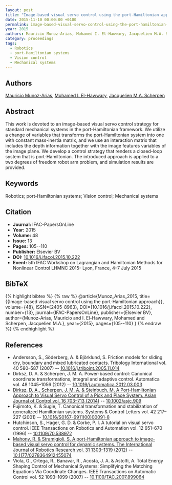 ```yaml
---
layout: post
title: "Image-based visual servo control using the port-Hamiltonian approach"
date: 2015-11-10 00:00:00 +0100
permalink: image-based-visual-servo-control-using-the-port-hamiltonian-approach
year: 2015
authors: Mauricio Munoz-Arias, Mohamed I. El-Hawwary, Jacquelien M.A. Scherpen
category: proceedings
tags:
  - Robotics
  - port-Hamiltonian systems
  - Vision control
  - Mechanical systems
---
```

 
## Authors
[Mauricio Munoz-Arias](authors/mauricio-munoz-arias), [Mohamed I. El-Hawwary](authors/mohamed-i-el-hawwary), [Jacquelien M.A. Scherpen](authors/jacquelien-m-a-scherpen)
 
## Abstract
This work is devoted to an image-based visual servo control strategy for standard mechanical systems in the port-Hamiltonian framework. We utilize a change of variables that transforms the port-Hamiltonian system into one with constant mass-inertia matrix, and we use an interaction matrix that includes the depth information together with the image features variables of the image plane. We develop a control strategy that renders a closed-loop system that is port-Hamiltonian. The introduced approach is applied to a two degrees of freedom robot arm problem, and simulation results are provided.
 
## Keywords
Robotics; port-Hamiltonian systems; Vision control; Mechanical systems
 
## Citation
- **Journal:** IFAC-PapersOnLine
- **Year:** 2015
- **Volume:** 48
- **Issue:** 13
- **Pages:** 105--110
- **Publisher:** Elsevier BV
- **DOI:** [10.1016/j.ifacol.2015.10.222](https://doi.org/10.1016/j.ifacol.2015.10.222)
- **Event:** 5th IFAC Workshop on Lagrangian and Hamiltonian Methods for Nonlinear Control LHMNC 2015- Lyon, France, 4–7 July 2015
 
## BibTeX
{% highlight bibtex %}
{% raw %}
@article{Munoz_Arias_2015,
  title={{Image-based visual servo control using the port-Hamiltonian approach}},
  volume={48},
  ISSN={2405-8963},
  DOI={10.1016/j.ifacol.2015.10.222},
  number={13},
  journal={IFAC-PapersOnLine},
  publisher={Elsevier BV},
  author={Munoz-Arias, Mauricio and I. El-Hawwary, Mohamed and Scherpen, Jacquelien M.A.},
  year={2015},
  pages={105--110}
}
{% endraw %}
{% endhighlight %}
 
## References
- Andersson, S., Söderberg, A. & Björklund, S. Friction models for sliding dry, boundary and mixed lubricated contacts. Tribology International vol. 40 580–587 (2007) -- [10.1016/j.triboint.2005.11.014](https://doi.org/10.1016/j.triboint.2005.11.014)
- Dirksz, D. A. & Scherpen, J. M. A. Power-based control: Canonical coordinate transformations, integral and adaptive control. Automatica vol. 48 1045–1056 (2012) -- [10.1016/j.automatica.2012.03.003](https://doi.org/10.1016/j.automatica.2012.03.003)
- [Dirksz, D. A., Scherpen, J. M. A. & Steinbuch, M. A Port‐<scp>H</scp>amiltonian Approach to Visual Servo Control of a Pick and Place System. Asian Journal of Control vol. 16 703–713 (2014)](a-port-scp-h-scp-amiltonian-approach-to-visual-servo-control-of-a-pick-and-place-system) -- [10.1002/asjc.909](https://doi.org/10.1002/asjc.909)
- Fujimoto, K. & Sugie, T. Canonical transformation and stabilization of generalized Hamiltonian systems. Systems &amp; Control Letters vol. 42 217–227 (2001) -- [10.1016/S0167-6911(00)00091-8](https://doi.org/10.1016/S0167-6911(00)00091-8)
- Hutchinson, S., Hager, G. D. & Corke, P. I. A tutorial on visual servo control. IEEE Transactions on Robotics and Automation vol. 12 651–670 (1996) -- [10.1109/70.538972](https://doi.org/10.1109/70.538972)
- [Mahony, R. & Stramigioli, S. A port-Hamiltonian approach to image-based visual servo control for dynamic systems. The International Journal of Robotics Research vol. 31 1303–1319 (2012)](a-port-hamiltonian-approach-to-image-based-visual-servo-control-for-dynamic-systems) -- [10.1177/0278364912455074](https://doi.org/10.1177/0278364912455074)
- Viola, G., Ortega, R., Banavar, R., Acosta, J. A. & Astolfi, A. Total Energy Shaping Control of Mechanical Systems: Simplifying the Matching Equations Via Coordinate Changes. IEEE Transactions on Automatic Control vol. 52 1093–1099 (2007) -- [10.1109/TAC.2007.899064](https://doi.org/10.1109/TAC.2007.899064)


